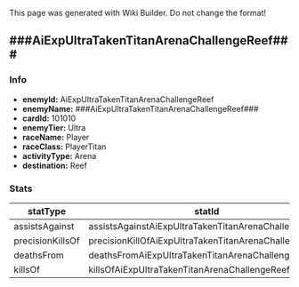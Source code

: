 <span class="wiki-builder">This page was generated with Wiki Builder. Do not change the format!</span>

## ###AiExpUltraTakenTitanArenaChallengeReef###
### Info
* **enemyId:** AiExpUltraTakenTitanArenaChallengeReef
* **enemyName:** ###AiExpUltraTakenTitanArenaChallengeReef###
* **cardId:** 101010
* **enemyTier:** Ultra
* **raceName:** Player
* **raceClass:** PlayerTitan
* **activityType:** Arena
* **destination:** Reef

### Stats
statType | statId
-------- | ------
assistsAgainst | assistsAgainstAiExpUltraTakenTitanArenaChallengeReef
precisionKillsOf | precisionKillOfAiExpUltraTakenTitanArenaChallengeReef
deathsFrom | deathsFromAiExpUltraTakenTitanArenaChallengeReef
killsOf | killsOfAiExpUltraTakenTitanArenaChallengeReef


